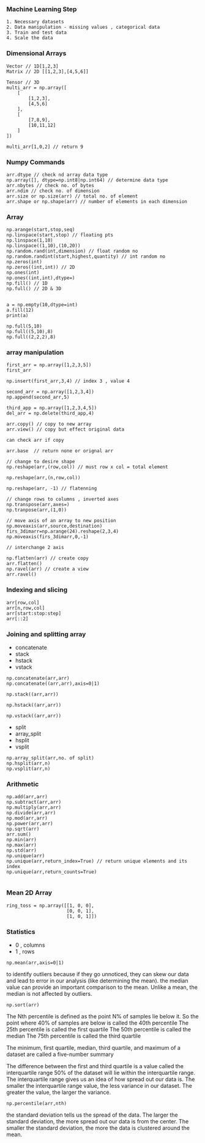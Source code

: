 
### Machine Learning Step

```
1. Necessary datasets
2. Data manipulation - missing values , categorical data
3. Train and test data
4. Scale the data
```

### Dimensional Arrays
```
Vector // 1D[1,2,3]
Matrix // 2D [[1,2,3],[4,5,6]]

Tensor // 3D 
multi_arr = np.array([
    [
        [1,2,3],
        [4,5,6]
    ],
    [
        [7,8,9],
        [10,11,12]
    ]
])

multi_arr[1,0,2] // return 9
```

### Numpy Commands
```
arr.dtype // check nd array data type
np.array([], dtype=np.int8|np.int64) // determine data type
arr.nbytes // check no. of bytes
arr.ndim // check no. of dimension
arr.size or np.size(arr) // total no. of element
arr.shape or np.shape(arr) // number of elements in each dimension
```

### Array

```
np.arange(start,stop,seq)
np.linspace(start,stop) // floating pts
np.linspace(1,10)
np.linspace((1,10),(10,20))
np.random.rand(int,dimension) // float random no
np.random.randint(start,highest,quantity) // int random no
np.zeros(int)
np.zeros((int,int)) // 2D
np.ones(int)
np.ones((int,int),dtype=)
np.fill() // 1D
np.full() // 2D & 3D 


a = np.empty(10,dtype=int)
a.fill(12)
print(a)

np.full(5,10)
np.full((5,10),8)
np.full((2,2,2),8)
```

### array manipulation
```
first_arr = np.array([1,2,3,5])
first_arr

np.insert(first_arr,3,4) // index 3 , value 4

second_arr = np.array([1,2,3,4])
np.append(second_arr,5)

third_app = np.array([1,2,3,4,5])
del_arr = np.delete(third_app,4)

arr.copy() // copy to new array
arr.view() // copy but effect original data 

can check arr if copy 

arr.base  // return none or orignal arr

// change to desire shape
np.reshape(arr,(row,col)) // must row x col = total element

np.reshape(arr,(n,row,col))

np.reshape(arr, -1) // flatenning

// change rows to columns , inverted axes
np.transpose(arr,axes=)
np.tranpose(arr,(1,0))

// move axis of an array to new position
np.moveaxis(arr,source,destination)
firs_3dimarr=np.arange(24).reshape(2,3,4)
np.moveaxis(firs_3dimarr,0,-1)

// interchange 2 axis

np.flatten(arr) // create copy
arr.flatten()
np.ravel(arr) // create a view
arr.ravel() 
```

### Indexing and slicing 

```
arr[row,col]
arr[n,row,col]
arr[start:stop:step]
arr[::2]
```

### Joining and splitting array

* concatenate
* stack
* hstack
* vstack

```
np.concatenate(arr,arr)
np.concatenate((arr,arr),axis=0|1)

np.stack((arr,arr))

np.hstack((arr,arr))

np.vstack((arr,arr))
```

* split
* array_split
* hsplit
* vsplit

```
np.array_split(arr,no. of split)
np.hsplit(arr,n)
np.vsplit(arr,n)
```
### Arithmetic

```
np.add(arr,arr)
np.subtract(arr,arr)
np.multiply(arr,arr)
np.divide(arr,arr)
np.mod(arr,arr)
np.power(arr,arr)
np.sqrt(arr)
arr.sum()
np.min(arr)
np.max(arr)
np.std(arr)
np.unique(arr)
np.unique(arr,return_index=True) // return unique elements and its index
np.unique(arr,return_counts=True)
```
```
```



### Mean 2D Array

```
ring_toss = np.array([[1, 0, 0], 
                      [0, 0, 1], 
                      [1, 0, 1]])

```

### Statistics
* 0 , columns
* 1 , rows
```
np.mean(arr,axis=0|1)
```

to identify outliers because if they go unnoticed, they can skew our data and lead to error in our analysis (like determining the mean).
the median value can provide an important comparison to the mean. Unlike a mean, the median is not affected by outliers.
```
np.sort(arr)
```

The Nth percentile is defined as the point N% of samples lie below it. So the point where 40% of samples are below is called the 40th percentile
The 25th percentile is called the first quartile
The 50th percentile is called the median
The 75th percentile is called the third quartile

The minimum, first quartile, median, third quartile, and maximum of a dataset are called a five-number summary

The difference between the first and third quartile is a value called the interquartile range
50% of the dataset will lie within the interquartile range. The interquartile range gives us an idea of how spread out our data is. The smaller the interquartile range value, the less variance in our dataset. The greater the value, the larger the variance.
```
np.percentile(arr,nth)

```

the standard deviation tells us the spread of the data. The larger the standard deviation, the more spread out our data is from the center. The smaller the standard deviation, the more the data is clustered around the mean.

